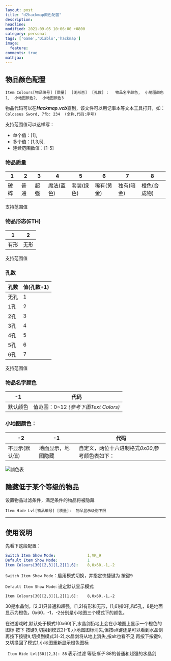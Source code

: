 ```yaml
---
layout: post
title: "d2hackmap颜色配置"
description: 
headline: 
modified: 2021-09-05 10:06:00 +0800
category: personal
tags: ['Game','Diablo','hackmap']
image: 
  feature: 
comments: true
mathjax: 
---
```


## 物品颜色配置
``` 
Item Colours[物品编号] [质量]  [无形否]  [孔数] :   物品名字颜色,  小地图颜色1,  小地图颜色2,  小地图颜色3
```

物品代码可以在***Hackmap.vcb***查到，该文件可以用记事本等文本工具打开，如：
`Colossus Sword, 7fb: 234  (全称,代码:序号)`

支持范围值可以这样写： 
* 单个值：[1], 
* 多个值：[1,3,5],
* 连续范围数值：[1-5]

### 物品质量
 | 1    | 2    | 3    | 4          | 5          | 6          | 7          | 8            |
 | ---- | ---- | ---- | ---------- | ---------- | ---------- | ---------- | ------------ |
 | 破碎 | 普通 | 超强 | 魔法(蓝色) | 套装(绿色) | 稀有(黄金) | 独有(暗金) | 橙色(合成物) |

支持范围值

### 物品形态(ETH)
| 1    | 2    |
| ---- | ---- |
| 有形 | 无形 |

支持范围值

### 孔数
| 孔数 | 值(孔数+1) |
| ---- | ---------- |
| 无孔 | 1          |
| 1孔  | 2          |
| 2孔  | 3          |
| 3孔  | 4          |
| 4孔  | 5          |
| 5孔  | 6          |
| 6孔  | 7          |

支持范围值


### 物品名字颜色
| -1       | 代码                                 |
| -------- | ------------------------------------ |
| 默认颜色 | 值范围：0~12 *(参考下图Text Colors)* |

### 小地图颜色：
| -2             | -1                 | 代码                                            |
| -------------- | ------------------ | ----------------------------------------------- |
| 不显示(默认值) | 地面显示，地图隐藏 | 自定义，两位十六进制格式*0x00*,参考颜色表如下： |

![颜色表](颜色显示.jpg)

## 隐藏低于某个等级的物品
设置物品过滤条件，满足条件的物品将被隐藏
```
Item Hide Lvl[物品编号] [质量]:  物品显示级别下限
```

---
## 使用说明

先看下这段配置：
```yaml
Switch Item Show Mode:              1,VK_9          
Default Item Show Mode:             1                   
Item Colours[30][2,3][1,2][1,6]:    8,0x60,-1,-2
```

`Switch Item Show Mode`：启用模式切换，并指定快捷键为 <kbd>按键9</kbd>

`Default Item Show Mode`: 设定默认显示模式

`Item Colours[30][2,3][1,2][1,6]:    8,0x60,-1,-2`

30是水晶剑，[2,3]只普通和超强，[1,2]有形和无形，[1,6]指0孔和5孔，8是地面显示为橙色，0x60，-1，-2分别是小地图三个模式下的颜色。

在进游戏时,默认处于模式1(0x60)下,水晶剑扔地上会在小地图上显示一个橙色的图标
按下 <kbd>按键9</kbd>,切换到模式2(-1),小地图图标消失,但按alt键还是可以看到水晶剑
再按下<kbd>按键9</kbd>,切换到模式3(-2),水晶剑将从地上消失,按alt也看不见
再按下<kbd>按键9</kbd>,又切换回了模式1,小地图重新显示橙色图标

` Item Hide Lvl[30][2,3]: 88`
表示过滤 等级*低于* 88的普通和超强的水晶剑

